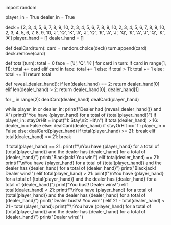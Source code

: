 

import random

player_in = True
dealer_in = True

deck = [2, 3, 4, 5, 6, 7, 8, 9, 10, 2, 3, 4, 5, 6, 7, 8, 9, 10, 2, 3, 4, 5, 6, 7, 8, 9, 10, 2, 3, 4, 5, 6, 7, 8, 9, 10, 'J', 'Q', 'K', 'A', 'J', 'Q', 'K', 'A', 'J', 'Q', 'K', 'A', 'J', 'Q', 'K', 'A']
player_hand = []
dealer_hand = []

def dealCard(turn):
	card = random.choice(deck)
	turn.append(card)
	deck.remove(card)

def total(turn):
	total = 0
	face = ['J', 'Q', 'K']
	for card in turn:
		if card in range(1, 11):
			total += card
		elif card in face:
			total += 1
		else:
			if total > 11:
				total += 1
			else:
				total += 11
	return total

def reveal_dealer_hand():
	if len(dealer_hand) == 2:
		return dealer_hand[0]
	elif len(dealer_hand) > 2:
		return dealer_hand[0], dealer_hand[1]

for _ in range(2):
	dealCard(dealer_hand)
	dealCard(player_hand)

while player_in or dealer_in:
	print(f"Dealer had {reveal_dealer_hand()} and X")
	print(f"You have {player_hand} for a total of {total(player_hand)}")
	if player_in:
		stayOrHit = input("1: Stay\n2: Hit\n")
	if total(dealer_hand) > 16:
		dealer_in = False
	else:
		dealCard(dealer_hand)
	if stayOrHit == '1':
		player_in = False
	else:
		dealCard(player_hand)
	if total(player_hand) >= 21:
		break
	elif total(dealer_hand) >= 21:
		break

if total(player_hand) == 21:
	print(f"\nYou have {player_hand} for a total of {total(player_hand)} and the dealer has {dealer_hand} for a total of {dealer_hand}")
	print("Blackjack! You win!")
elif total(dealer_hand) == 21:
	print(f"\nYou have {player_hand} for a total of {total(player_hand)} and the dealer has {dealer_hand} for a total of {dealer_hand}")
	print("Blackjack! Dealer wins!")
elif total(player_hand) > 21:
	print(f"\nYou have {player_hand} for a total of {total(player_hand)} and the dealer has {dealer_hand} for a total of {dealer_hand}")
	print("You bust! Dealer wins!")
elif total(dealer_hand) < 21:
	print(f"\nYou have {player_hand} for a total of {total(player_hand)} and the dealer has {dealer_hand} for a total of {dealer_hand}")
	print("Dealer busts! You win!")
elif 21 - total(dealer_hand) < 21 - total(player_hand):
	print(f"\nYou have {player_hand} for a total of {total(player_hand)} and the dealer has {dealer_hand} for a total of {dealer_hand}")
	print("Dealer wins!")
